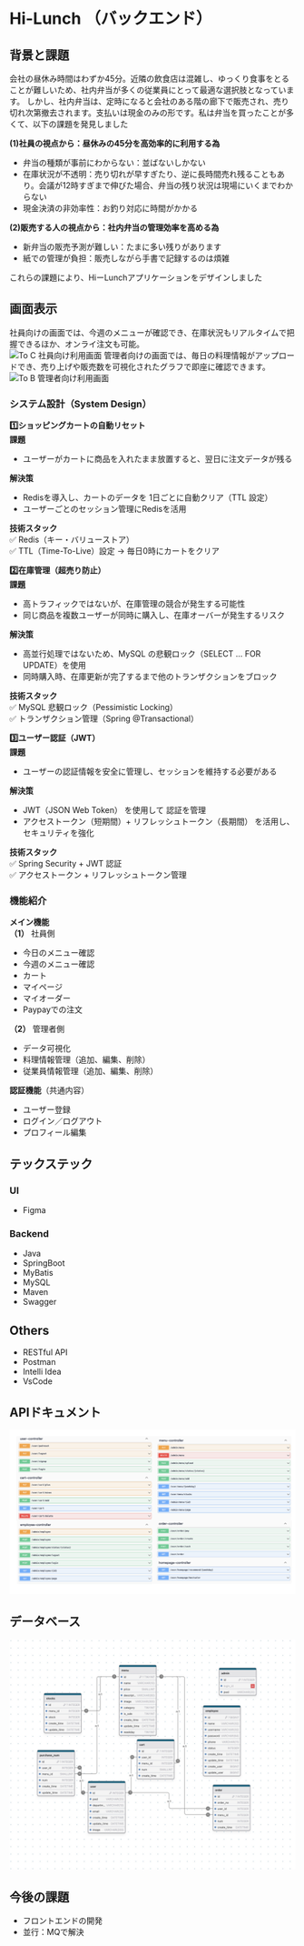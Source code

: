 # Hi-Lunch （バックエンド）
## 背景と課題
会社の昼休み時間はわずか45分。近隣の飲食店は混雑し、ゆっくり食事をとることが難しいため、社内弁当が多くの従業員にとって最適な選択肢となっています。
しかし、社内弁当は、定時になると会社のある階の廊下で販売され、売り切れ次第撤去されます。支払いは現金のみの形です。私は弁当を買ったことが多くて、以下の課題を発見しました  

**(1)社員の視点から：昼休みの45分を高効率的に利用する為**
- 弁当の種類が事前にわからない：並ばないしかない  
- 在庫状況が不透明：売り切れが早すぎたり、逆に長時間売れ残ることもあり。会議が12時すぎまで伸びた場合、弁当の残り状況は現場にいくまでわからない  
- 現金決済の非効率性：お釣り対応に時間がかかる  

**(2)販売する人の視点から：社内弁当の管理効率を高める為**
- 新弁当の販売予測が難しい：たまに多い残りがあります  
- 紙での管理が負担：販売しながら手書で記録するのは煩雑  

これらの課題により、HiーLunchアプリケーションをデザインしました  
## 画面表示
社員向けの画面では、今週のメニューが確認でき、在庫状況もリアルタイムで把握できるほか、オンライ注文も可能。  
![To C  社員向け利用画面](./image/hi-lunch-ui-design-to-C.jpg)
管理者向けの画面では、毎日の料理情報がアップロードでき、売り上げや販売数を可視化されたグラフで即座に確認できます。
![To B    管理者向け利用画面](./image/hi-lunch-ui-design-to-B.jpg)
### システム設計（System Design）
**1️⃣ショッピングカートの自動リセット**  
**課題**  
- ユーザーがカートに商品を入れたまま放置すると、翌日に注文データが残る  
  
**解決策**  
- Redisを導入し、カートのデータを 1日ごとに自動クリア（TTL 設定）
-	ユーザーごとのセッション管理にRedisを活用
  
**技術スタック**  
✅ Redis（キー・バリューストア）    
✅ TTL（Time-To-Live）設定 → 毎日0時にカートをクリア  

**2️⃣在庫管理（超売り防止）**  
**課題**  
-	高トラフィックではないが、在庫管理の競合が発生する可能性  
-	同じ商品を複数ユーザーが同時に購入し、在庫オーバーが発生するリスク
  
**解決策**  
-	高並行処理ではないため、MySQL の悲観ロック（SELECT … FOR UPDATE）を使用  
-	同時購入時、在庫更新が完了するまで他のトランザクションをブロック
  
**技術スタック**  
✅ MySQL 悲観ロック（Pessimistic Locking）  
✅ トランザクション管理（Spring @Transactional）

**3️⃣ユーザー認証（JWT）**  
**課題**  
-	ユーザーの認証情報を安全に管理し、セッションを維持する必要がある  
  
**解決策**  
-	JWT（JSON Web Token） を使用して 認証を管理  
-	アクセストークン（短期間）+ リフレッシュトークン（長期間） を活用し、セキュリティを強化
  
**技術スタック**  
✅ Spring Security + JWT 認証  
✅ アクセストークン + リフレッシュトークン管理  
### 機能紹介
**メイン機能**  
**（1）** 社員側  
- 今日のメニュー確認  
- 今週のメニュー確認
- カート
- マイページ
- マイオーダー
- Paypayでの注文

**（2）** 管理者側  
- データ可視化
- 料理情報管理（追加、編集、削除）
- 従業員情報管理（追加、編集、削除）

**認証機能**（共通内容）  
- ユーザー登録
- ログイン／ログアウト
- プロフィール編集

## テックステック
### UI  
- Figma

### Backend
- Java
- SpringBoot
- MyBatis
- MySQL
- Maven
- Swagger

## Others  
- RESTful API
- Postman
- Intelli Idea
- VsCode  
## APIドキュメント
![swagger](./image/swaggerAPI.jpg)
## データベース
![図](./image/rldb.jpeg)

## 今後の課題
- フロントエンドの開発
- 並行：MQで解決
